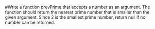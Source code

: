 #Write a function prevPrime that accepts a number as an argument. The function should return the nearest prime number that is smaller than the given argument. Since 2 is the smallest prime number, return null if no number can be returned.
